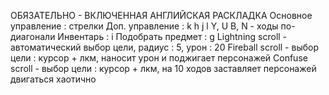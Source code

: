 ОБЯЗАТЕЛЬНО - ВКЛЮЧЕННАЯ АНГЛИЙСКАЯ РАСКЛАДКА
Основное управление : стрелки
Доп. управление :     k
                  h   j   l
                  Y, U
                  B, N - ходы по-диагонали
Инвентарь : i
Подобрать предмет : g
Lightning scroll - автоматический выбор цели, радиус : 5, урон : 20
Fireball scroll - выбор цели : курсор + лкм, наносит урон и поджигает персонажей
Confuse scroll - выбор цели : курсор + лкм, на 10 ходов заставляет персонажей двигаться хаотично

